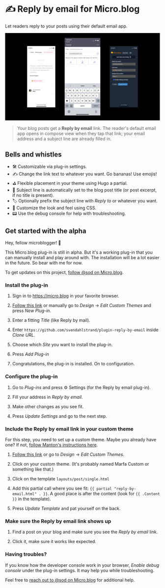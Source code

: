# ✍️ Reply by email for Micro.blog

Let readers reply to your posts using their default email app.

![](./docs/screenshots.png)

> Your blog posts get a **Reply by email** link. The reader's default email app opens in compose view when they tap that link; your email address and a subject line are already filled in.

## Bells and whistles

* 🛠 Customizable via plug-in settings.
* ✍️ Change the link text to whatever you want. Go bananas! Use emojis!
* ⛳️ Flexible placement in your theme using Hugo a partial.
* 💌 Subject line is automatically set to the blog post title (or post excerpt, if no title is present).
* 🏷 Optionally prefix the subject line with *Reply to* or whatever you want.
* 🎁 Customize the look and feel using CSS.
* 📟 Use the debug console for help with troubleshooting.

## Get started with the alpha

Hey, fellow microblogger! 👋

This Micro.blog plug-in is still in alpha. But it's a working plug-in that you can manually install and play around with. The installation will be a lot easier in the future. So bear with me for now.

To get updates on this project, [follow @sod on Micro.blog](https://micro.blog/sod).

### Install the plug-in

1. Sign in to https://micro.blog in your favorite browser.

2. [Follow this link](https://micro.blog/account/themes/new?plugin=1) or manually go to *Design* → *Edit Custom Themes* and press *New Plug-in*.

3. Enter a fitting *Title* (like Reply by mail).

4. Enter `https://github.com/svendahlstrand/plugin-reply-by-email` inside *Clone URL*.

5. Choose which *Site* you want to install the plug-in.

6. Press *Add Plug-in*

7. Congratulations, the plug-in is installed. On to configuration.

### Configure the plug-in

1. Go to *Plug-ins* and press ⚙️ Settings (for the Reply by email plug-in).

2. Fill your address in *Reply by email*.

3. Make other changes as you see fit.

4. Press *Update Settings* and go to the next step.

### Include the Reply by email link in your custom theme

For this step, you need to set up a custom theme. Maybe you already have one? If not, [follow Manton's instructions here](https://help.micro.blog/t/custom-themes/59).

1. [Follow this link](https://micro.blog/account/themes) or go to *Design* → *Edit Custom Themes*.

2. Click on your custom theme. (It's probably named Marfa Custom or something like that.)

3. Click on the template `layouts/post/single.html`

4. Add this partial call where you see fit: `{{ partial "reply-by-email.html" . }}`. A good place is after the content (look for `{{ .Content }}` in the template).

5. Press *Update Template* and pat yourself on the back.

### Make sure the Reply by email link shows up

1. Find a post on your blog and make sure you see the *Reply by email* link.

2. Click it, make sure it works like expected.

### Having troubles?

If you know how the developer console work in your browser, *Enable debug console* under the plug-in settings. It may help you while troubleshooting.

Feel free to [reach out to @sod on Micro.blog](https://micro.blog/sod) for additional help.
